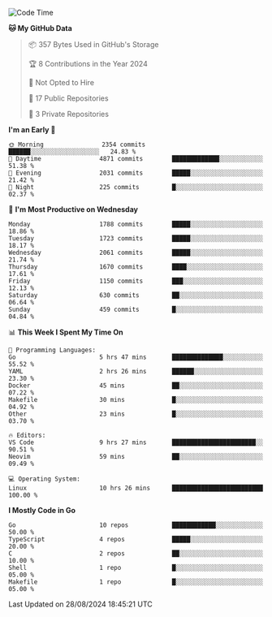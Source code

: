 <!--START_SECTION:waka-->
![Code Time](http://img.shields.io/badge/Code%20Time-849%20hrs%2035%20mins-blue)

**🐱 My GitHub Data** 

> 📦 357 Bytes Used in GitHub's Storage 
 > 
> 🏆 8 Contributions in the Year 2024
 > 
> 🚫 Not Opted to Hire
 > 
> 📜 17 Public Repositories 
 > 
> 🔑 3 Private Repositories 
 > 
**I'm an Early 🐤** 

```text
🌞 Morning                2354 commits        ██████░░░░░░░░░░░░░░░░░░░   24.83 % 
🌆 Daytime                4871 commits        █████████████░░░░░░░░░░░░   51.38 % 
🌃 Evening                2031 commits        █████░░░░░░░░░░░░░░░░░░░░   21.42 % 
🌙 Night                  225 commits         █░░░░░░░░░░░░░░░░░░░░░░░░   02.37 % 
```
📅 **I'm Most Productive on Wednesday** 

```text
Monday                   1788 commits        █████░░░░░░░░░░░░░░░░░░░░   18.86 % 
Tuesday                  1723 commits        █████░░░░░░░░░░░░░░░░░░░░   18.17 % 
Wednesday                2061 commits        █████░░░░░░░░░░░░░░░░░░░░   21.74 % 
Thursday                 1670 commits        ████░░░░░░░░░░░░░░░░░░░░░   17.61 % 
Friday                   1150 commits        ███░░░░░░░░░░░░░░░░░░░░░░   12.13 % 
Saturday                 630 commits         ██░░░░░░░░░░░░░░░░░░░░░░░   06.64 % 
Sunday                   459 commits         █░░░░░░░░░░░░░░░░░░░░░░░░   04.84 % 
```


📊 **This Week I Spent My Time On** 

```text
💬 Programming Languages: 
Go                       5 hrs 47 mins       ██████████████░░░░░░░░░░░   55.52 % 
YAML                     2 hrs 26 mins       ██████░░░░░░░░░░░░░░░░░░░   23.30 % 
Docker                   45 mins             ██░░░░░░░░░░░░░░░░░░░░░░░   07.22 % 
Makefile                 30 mins             █░░░░░░░░░░░░░░░░░░░░░░░░   04.92 % 
Other                    23 mins             █░░░░░░░░░░░░░░░░░░░░░░░░   03.70 % 

🔥 Editors: 
VS Code                  9 hrs 27 mins       ███████████████████████░░   90.51 % 
Neovim                   59 mins             ██░░░░░░░░░░░░░░░░░░░░░░░   09.49 % 

💻 Operating System: 
Linux                    10 hrs 26 mins      █████████████████████████   100.00 % 
```

**I Mostly Code in Go** 

```text
Go                       10 repos            ████████████░░░░░░░░░░░░░   50.00 % 
TypeScript               4 repos             █████░░░░░░░░░░░░░░░░░░░░   20.00 % 
C                        2 repos             ██░░░░░░░░░░░░░░░░░░░░░░░   10.00 % 
Shell                    1 repo              █░░░░░░░░░░░░░░░░░░░░░░░░   05.00 % 
Makefile                 1 repo              █░░░░░░░░░░░░░░░░░░░░░░░░   05.00 % 
```




 Last Updated on 28/08/2024 18:45:21 UTC
<!--END_SECTION:waka-->
